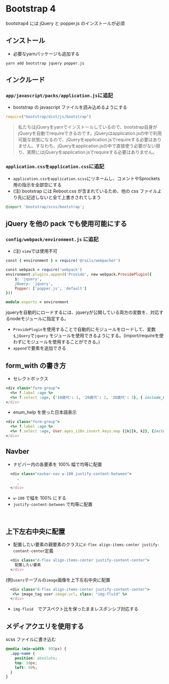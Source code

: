 # Bootstrap 4
bootstrap4 には jQuery と popper.js のインストールが必須  


## インストール
- 必要なyarnパッケージも追加する
  
```
yarn add bootstrap jquery popper.js 
```
  
## インクルード
### `app/javascript/packs/application.js`に追記
- bootstrap の javascript ファイルを読み込めるようにする
  
```js
require("bootstrap/dist/js/bootstrap")
```
> 私たちはjQueryをyarnでインストールしているので、bootstrap自身がjQueryを自動でrequireできるのです。jQueryはapplication.jsの中で利用可能な状態になるので、jQueryをapplication.jsでrequireする必要はありません。すなわち、jQueryをapplication.jsの中で直接使う必要がない限り、実際にはjQueryをapplication.jsでrequireする必要はありません。  
  
### `application.cssをapplication.css`に追記
  
- `application.cssをapplication.scss`にリネームし、コメントやSprockets用の指示を全部空にする
- (注) bootstrap には Reboot.css が含まれているため、他の css ファイルより先に記述しないと全て上書きされてしまう
  
```rb
@import 'bootstrap/scss/bootstrap';
```
  
## jQuery を他の pack でも使用可能にする
### `config/webpack/environment.js` に追記
- (注) `view`では使用不可
   
```rb
const { environment } = require('@rails/webpacker')

const webpack = require('webpack')
environment.plugins.append('Provide', new webpack.ProvidePlugin({
    $: 'jquery',
    jQuery: 'jquery',
    Popper: ['popper.js', 'default']
}))

module.exports = environment
```
jqueryを自動的にロードするには、jqueryが公開している両方の変数を、対応するnodeモジュールに指定する。
- `ProvidePlugin`を使用することで自動的にモジュールをロードして、変数`$`,`jQuery`で`jquery`
モジュールを使用できるようにする。(import/requireを使わずにモジュールを使用することができる。)
- `append`で要素を追加できる
  
## form_with の書き方
- セレクトボックス
```rb
<div class="form-group">
  <%= f.label :age %>
  <%= f.select :age, {'10歳代': 1, '20歳代': 2, '30歳代': 3}, { include_blank: '選択してください'}, { class: 'form-control' , required: true } %>
</div>
```
- enum_help を使った日本語表示
```rb
<div class="form-group">
  <%= f.label :age %>
  <%= f.select :age, User.ages_i18n.invert.keys.map {|k|[k, k]}, {include_blank: '選択してください'}, class: 'form-control' , required: true %>
</div>
```
  
## Navber
- ナビバー内の各要素を 100% 幅で均等に配置
```rb
  <div class="navbar-nav w-100 justify-content-between">
     .
     .
  </div>
```
- `w-100` で幅を 100% にする
- `justify-content-between` で均等に配置
  
<br>

## 上下左右中央に配置
- 配置したい要素の親要素のクラスに`d-flex align-items-center justify-content-center`定義
  
```rb
  <div class="d-flex align-items-center justify-content-center">
    配置したい要素
  </div>
```
(例)`users`テーブルの`image`画像を上下左右中央に配置
```rb
  <div class="d-flex align-items-center justify-content-center">
   <%= image_tag user.image.url, class: "img-fluid" %>
  </div>
```
- `img-fluid`　でアスペクト比を保ったままレスポンシブ対応する
  
## メディアクエリを使用する
scss ファイルに書き込む
```scss
@media (min-width: 992px) {
  .app-name {
    position: absolute;
    top: 10px;
    left: 50%;
  }
}
```
